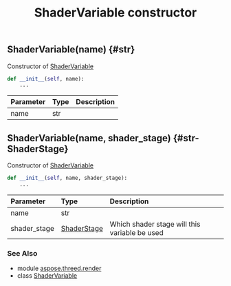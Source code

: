 ﻿---
title: ShaderVariable constructor
second_title: Aspose.3D for Python via .NET API References
description: 
type: docs
weight: 10
url: /python-net/aspose.threed.render/shadervariable/__init__/
is_root: false
---

## ShaderVariable(name) {#str}

Constructor of [ShaderVariable](/3d/python-net/aspose.threed.render/shadervariable)



```python
def __init__(self, name):
    ...
```


| Parameter | Type | Description |
| :- | :- | :- |
| name | str |  |


## ShaderVariable(name, shader_stage) {#str-ShaderStage}

Constructor of [ShaderVariable](/3d/python-net/aspose.threed.render/shadervariable)



```python
def __init__(self, name, shader_stage):
    ...
```


| Parameter | Type | Description |
| :- | :- | :- |
| name | str |  |
| shader_stage | [ShaderStage](/3d/python-net/aspose.threed.render/shaderstage) | Which shader stage will this variable be used |



### See Also
* module [aspose.threed.render](../../)
* class [ShaderVariable](/3d/python-net/aspose.threed.render/shadervariable)
